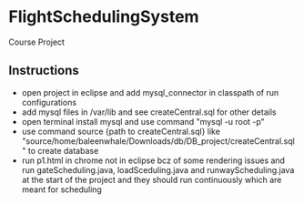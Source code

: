 # FlightSchedulingSystem
Course Project

## Instructions
- open project in eclipse and add mysql_connector in classpath of run configurations <br>
- add mysql files in /var/lib and see createCentral.sql for other details <br>
- open terminal install mysql and use command "mysql -u root -p" <br>
- use command source {path to createCentral.sql} like "source/home/baleenwhale/Downloads/db/DB_project/createCentral.sql" to create database <br>
- run p1.html in chrome not in eclipse bcz of some rendering issues and run gateScheduling.java, loadSceduling.java and runwayScheduling.java at the start of the project and they should run continuously which are meant for scheduling <br>
